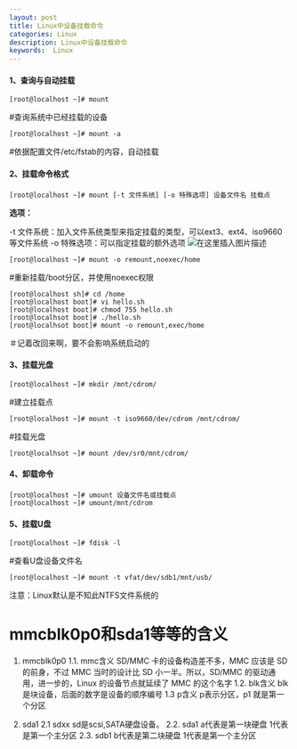 ```yaml
---
layout: post
title: Linux中设备挂载命令
categories: Linux
description: Linux中设备挂载命令
keywords:  Linux
---
```

#### 1、查询与自动挂载

```
[root@localhost ~]# mount

```

#查询系统中已经挂载的设备

```
[root@localhost ~]# mount -a

```

#依据配置文件/etc/fstab的内容，自动挂载

#### 2、挂载命令格式

```
[root@localhost ~]# mount [-t 文件系统] [-o 特殊选项] 设备文件名 挂载点

```

**选项：**

\-t 文件系统：加入文件系统类型来指定挂载的类型，可以ext3、ext4、iso9660等文件系统
\-o 特殊选项：可以指定挂载的额外选项
![在这里插入图片描述](https://img-blog.csdnimg.cn/20190603095712319.png?x-oss-process=image/watermark,type_ZmFuZ3poZW5naGVpdGk,shadow_10,text_aHR0cHM6Ly9ibG9nLmNzZG4ubmV0L3FxXzM1NDU3NDY5,size_16,color_FFFFFF,t_70)

```
[root@localhost ~]# mount -o remount,noexec/home

```

#重新挂载/boot分区，并使用noexec权限

```
[root@localhost sh]# cd /home
[root@localhost boot]# vi hello.sh
[root@localhost boot]# chmod 755 hello.sh
[root@localhsot boot]# ./hello.sh
[root@localhsot boot]# mount -o remount,exec/home

```

＃记着改回来啊，要不会影响系统启动的

#### 3、挂载光盘

```
[root@localhost ~]# mkdir /mnt/cdrom/

```

#建立挂载点

```
[root@localhost ~]# mount -t iso9660/dev/cdrom /mnt/cdrom/

```

#挂载光盘

```
[root@localhsot ~]# mount /dev/sr0/mnt/cdrom/

```

#### 4、卸载命令

```
[root@localhost ~]# umount 设备文件名或挂载点
[root@localhost ~]# umount/mnt/cdrom

```

#### 5、挂载U盘

```
[root@localhost ~]# fdisk -l

```

#查看U盘设备文件名

```
[root@localhost ~]# mount -t vfat/dev/sdb1/mnt/usb/

```

注意：Linux默认是不知此NTFS文件系统的

# mmcblk0p0和sda1等等的含义
1. mmcblk0p0
     1.1. mmc含义
        SD/MMC 卡的设备构造差不多，MMC 应该是 SD 的前身，不过 MMC 当时的设计比 SD 小一半。所以，SD/MMC 的驱动通用，进一步的，Linux 的设备节点就延续了 MMC 的这个名字
     1.2. blk含义
         blk 是块设备，后面的数字是设备的顺序编号
     1.3 p含义
         p表示分区，p1 就是第一个分区

2. sda1
    2.1 sdxx
        sd是scsi,SATA硬盘设备。
    2.2. sda1
        a代表是第一块硬盘 1代表是第一个主分区
    2.3. sdb1
        b代表是第二块硬盘 1代表是第一个主分区